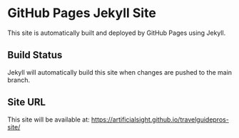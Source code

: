 # GitHub Pages Jekyll Site

This site is automatically built and deployed by GitHub Pages using Jekyll.

## Build Status
Jekyll will automatically build this site when changes are pushed to the main branch.

## Site URL
This site will be available at: https://artificialsight.github.io/travelguidepros-site/